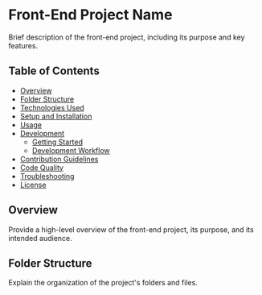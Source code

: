 # Front-End Project Name

Brief description of the front-end project, including its purpose and key features.

## Table of Contents

- [Overview](#overview)
- [Folder Structure](#folder-structure)
- [Technologies Used](#technologies-used)
- [Setup and Installation](#setup-and-installation)
- [Usage](#usage)
- [Development](#development)
  - [Getting Started](#getting-started)
  - [Development Workflow](#development-workflow)
- [Contribution Guidelines](#contribution-guidelines)
- [Code Quality](#code-quality)
- [Troubleshooting](#troubleshooting)
- [License](#license)

## Overview

Provide a high-level overview of the front-end project, its purpose, and its intended audience.

## Folder Structure

Explain the organization of the project's folders and files.
